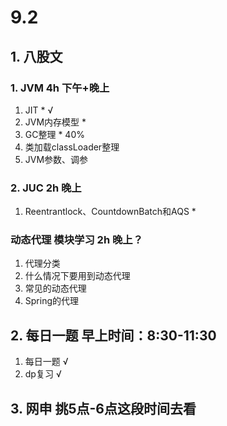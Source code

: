 # 9.2

## 1. 八股文

###  1. JVM 4h 下午+晚上

1. JIT  * √
2. JVM内存模型 * 
3. GC整理 * 40%
4. 类加载classLoader整理
5. JVM参数、调参

### 2. JUC 2h 晚上

1. Reentrantlock、CountdownBatch和AQS *

### 动态代理 模块学习 2h 晚上？

1. 代理分类
2. 什么情况下要用到动态代理
3. 常见的动态代理
4. Spring的代理

## 2. 每日一题 早上时间：8:30-11:30

1. 每日一题 √
2. dp复习 √

## 3. 网申 挑5点-6点这段时间去看



